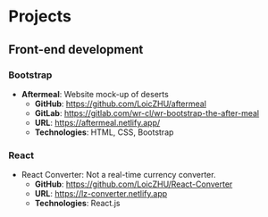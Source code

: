 # Projects

## Front-end development
### Bootstrap
- **Aftermeal**: Website mock-up of deserts
  - **GitHub**: https://github.com/LoicZHU/aftermeal
  - **GitLab**: https://gitlab.com/wr-cl/wr-bootstrap-the-after-meal
  - **URL**: https://aftermeal.netlify.app/
  - **Technologies**: HTML, CSS, Bootstrap

### React
- React Converter: Not a real-time currency converter.
  - **GitHub**: https://github.com/LoicZHU/React-Converter
  - **URL**: https://lz-converter.netlify.app
  - **Technologies**: React.js<br/><br/>
